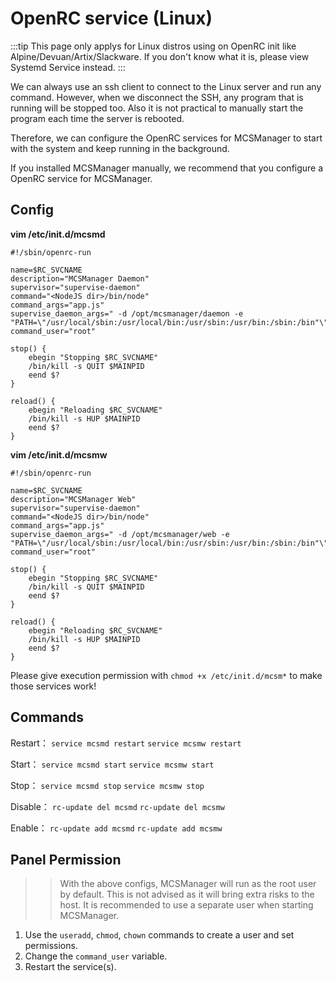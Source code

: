 # OpenRC service (Linux)

:::tip
This page only applys for Linux distros using on OpenRC init like Alpine/Devuan/Artix/Slackware. If you don't know what it is, please view Systemd Service instead.
:::

We can always use an ssh client to connect to the Linux server and run any command. However, when we disconnect the SSH, any program that is running will be stopped too. Also it is not practical to manually start the program each time the server is rebooted.

Therefore, we can configure the OpenRC services for MCSManager to start with the system and keep running in the background.

If you installed MCSManager manually, we recommend that you configure a OpenRC service for MCSManager.

## Config

**vim /etc/init.d/mcsmd**

```
#!/sbin/openrc-run

name=$RC_SVCNAME
description="MCSManager Daemon"
supervisor="supervise-daemon"
command="<NodeJS dir>/bin/node"
command_args="app.js"
supervise_daemon_args=" -d /opt/mcsmanager/daemon -e "PATH=\"/usr/local/sbin:/usr/local/bin:/usr/sbin:/usr/bin:/sbin:/bin"\""
command_user="root"

stop() {
	ebegin "Stopping $RC_SVCNAME"
	/bin/kill -s QUIT $MAINPID
	eend $?
}

reload() {
	ebegin "Reloading $RC_SVCNAME"
	/bin/kill -s HUP $MAINPID
	eend $?
}
```

**vim /etc/init.d/mcsmw**

```
#!/sbin/openrc-run

name=$RC_SVCNAME
description="MCSManager Web"
supervisor="supervise-daemon"
command="<NodeJS dir>/bin/node"
command_args="app.js"
supervise_daemon_args=" -d /opt/mcsmanager/web -e "PATH=\"/usr/local/sbin:/usr/local/bin:/usr/sbin:/usr/bin:/sbin:/bin"\""
command_user="root"

stop() {
	ebegin "Stopping $RC_SVCNAME"
	/bin/kill -s QUIT $MAINPID
	eend $?
}

reload() {
	ebegin "Reloading $RC_SVCNAME"
	/bin/kill -s HUP $MAINPID
	eend $?
}
```

Please give execution permission with `chmod +x /etc/init.d/mcsm*` to make those services work!


## Commands

Restart：
`service mcsmd restart`
`service mcsmw restart`

Start：
`service mcsmd start`
`service mcsmw start`

Stop：
`service mcsmd stop`
`service mcsmw stop`

Disable：
`rc-update del mcsmd`
`rc-update del mcsmw`

Enable：
`rc-update add mcsmd`
`rc-update add mcsmw`

## Panel Permission

> > With the above configs, MCSManager will run as the root user by default. This is not advised as it will bring extra risks to the host. It is recommended to use a separate user when starting MCSManager.

1. Use the `useradd`, `chmod`, `chown` commands to create a user and set permissions.
2. Change the `command_user` variable.
3. Restart the service(s).
